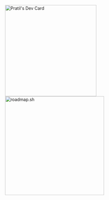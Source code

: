 <a href="https://app.daily.dev/pratil">
  <img src="https://api.daily.dev/devcards/v2/h6eKSxEhDIWkwVZvOK49N.png?type=default&r=jvi" width="300" alt="Pratil's Dev Card"/>
</a>
<a href="https://roadmap.sh/u/pratil">
  <img src="https://roadmap.sh/card/tall/67f15be02fb824bbb5d90dbd?variant=dark" width="325" alt="roadmap.sh"/>
<!--   <img src="https://roadmap.sh/card/wide/67f15be02fb824bbb5d90dbd?variant=dark" width="700" height="280" alt="roadmap.sh"/> -->
</a>
